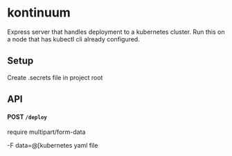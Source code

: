 # kontinuum

Express server that handles deployment to a kubernetes cluster. Run this on a node that has kubectl cli already configured.

## Setup

Create .secrets file in project root 

## API

#### POST `/deploy`
require multipart/form-data

-F data=@[kubernetes yaml file